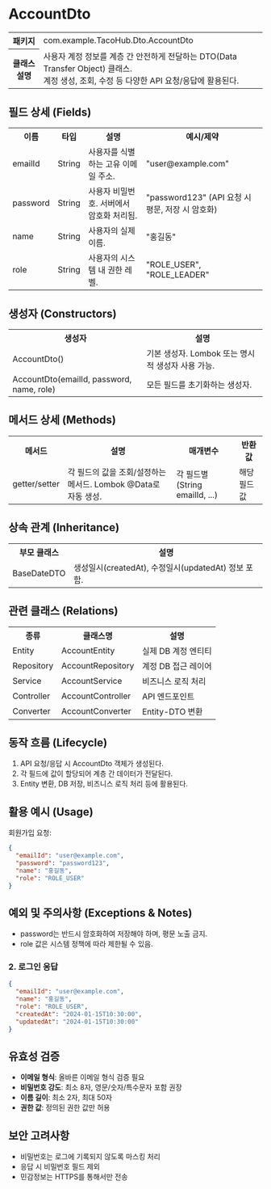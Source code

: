 # AccountDto

<table>
  <tr><th>패키지</th><td>com.example.TacoHub.Dto.AccountDto</td></tr>
  <tr><th>클래스 설명</th><td>사용자 계정 정보를 계층 간 안전하게 전달하는 DTO(Data Transfer Object) 클래스.<br>계정 생성, 조회, 수정 등 다양한 API 요청/응답에 활용된다.</td></tr>
</table>

## 필드 상세 (Fields)
<table>
  <tr><th>이름</th><th>타입</th><th>설명</th><th>예시/제약</th></tr>
  <tr><td>emailId</td><td>String</td><td>사용자를 식별하는 고유 이메일 주소.</td><td>"user@example.com"</td></tr>
  <tr><td>password</td><td>String</td><td>사용자 비밀번호. 서버에서 암호화 처리됨.</td><td>"password123" (API 요청 시 평문, 저장 시 암호화)</td></tr>
  <tr><td>name</td><td>String</td><td>사용자의 실제 이름.</td><td>"홍길동"</td></tr>
  <tr><td>role</td><td>String</td><td>사용자의 시스템 내 권한 레벨.</td><td>"ROLE_USER", "ROLE_LEADER"</td></tr>
</table>

## 생성자 (Constructors)
<table>
  <tr><th>생성자</th><th>설명</th></tr>
  <tr><td>AccountDto()</td><td>기본 생성자. Lombok 또는 명시적 생성자 사용 가능.</td></tr>
  <tr><td>AccountDto(emailId, password, name, role)</td><td>모든 필드를 초기화하는 생성자.</td></tr>
</table>

## 메서드 상세 (Methods)
<table>
  <tr><th>메서드</th><th>설명</th><th>매개변수</th><th>반환값</th></tr>
  <tr>
    <td>getter/setter</td>
    <td>각 필드의 값을 조회/설정하는 메서드. Lombok @Data로 자동 생성.</td>
    <td>각 필드별(String emailId, ...)</td>
    <td>해당 필드 값</td>
  </tr>
</table>

## 상속 관계 (Inheritance)
<table>
  <tr><th>부모 클래스</th><th>설명</th></tr>
  <tr><td>BaseDateDTO</td><td>생성일시(createdAt), 수정일시(updatedAt) 정보 포함.</td></tr>
</table>

## 관련 클래스 (Relations)
<table>
  <tr><th>종류</th><th>클래스명</th><th>설명</th></tr>
  <tr><td>Entity</td><td>AccountEntity</td><td>실제 DB 계정 엔티티</td></tr>
  <tr><td>Repository</td><td>AccountRepository</td><td>계정 DB 접근 레이어</td></tr>
  <tr><td>Service</td><td>AccountService</td><td>비즈니스 로직 처리</td></tr>
  <tr><td>Controller</td><td>AccountController</td><td>API 엔드포인트</td></tr>
  <tr><td>Converter</td><td>AccountConverter</td><td>Entity-DTO 변환</td></tr>
</table>

## 동작 흐름 (Lifecycle)
1. API 요청/응답 시 AccountDto 객체가 생성된다.
2. 각 필드에 값이 할당되어 계층 간 데이터가 전달된다.
3. Entity 변환, DB 저장, 비즈니스 로직 처리 등에 활용된다.

## 활용 예시 (Usage)
회원가입 요청:
```json
{
  "emailId": "user@example.com",
  "password": "password123",
  "name": "홍길동",
  "role": "ROLE_USER"
}
```

## 예외 및 주의사항 (Exceptions & Notes)
- password는 반드시 암호화하여 저장해야 하며, 평문 노출 금지.
- role 값은 시스템 정책에 따라 제한될 수 있음.

### 2. 로그인 응답
```json
{
  "emailId": "user@example.com",
  "name": "홍길동",
  "role": "ROLE_USER",
  "createdAt": "2024-01-15T10:30:00",
  "updatedAt": "2024-01-15T10:30:00"
}
```

## 유효성 검증

- **이메일 형식**: 올바른 이메일 형식 검증 필요
- **비밀번호 강도**: 최소 8자, 영문/숫자/특수문자 포함 권장
- **이름 길이**: 최소 2자, 최대 50자
- **권한 값**: 정의된 권한 값만 허용

## 보안 고려사항

- 비밀번호는 로그에 기록되지 않도록 마스킹 처리
- 응답 시 비밀번호 필드 제외
- 민감정보는 HTTPS를 통해서만 전송
